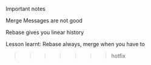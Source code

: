 
Important notes

Merge Messages are not good

Rebase gives you linear history

Lesson learnt: Rebase always, merge when you have to
>>>>>>> hotfix

